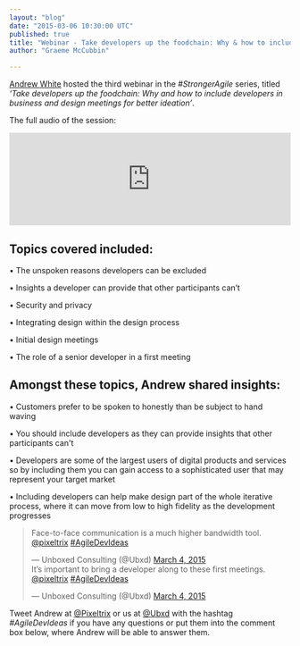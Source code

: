```yaml
---
layout: "blog"
date: "2015-03-06 10:30:00 UTC"
published: true
title: "Webinar - Take developers up the foodchain: Why & how to include developers in business & design meetings for better ideation"
author: "Graeme McCubbin"

---
```


[Andrew White](http://www.unboxedconsulting.com/people/andrew-white) hosted the third webinar in the _#StrongerAgile_ series, titled _‘Take developers up the foodchain: Why and how to include developers in business and design meetings for better ideation’_.  
  
 The full audio of the session:  
  
<iframe width="100%" height="166" scrolling="no" frameborder="no" src="https://w.soundcloud.com/player/?url=https%3A//api.soundcloud.com/tracks/194202711&amp;color=ff5500&amp;auto_play=false&amp;hide_related=false&amp;show_comments=true&amp;show_user=true&amp;show_reposts=false"></iframe>

## Topics covered included:
 • The unspoken reasons developers can be excluded  
 • Insights a developer can provide that other participants can’t  
 • Security and privacy  
 • Integrating design within the design process  
 • Initial design meetings  
 • The role of a senior developer in a first meeting  
  

## Amongst these topics, Andrew shared insights:
 • Customers prefer to be spoken to honestly than be subject to hand waving  
 • You should include developers as they can provide insights that other participants can't  
 • Developers are some of the largest users of digital products and services so by including them you can gain access to a sophisticated user that may represent your target market  
 • Including developers can help make design part of the whole iterative process, where it can move from low to high fidelity as the development progresses  
> Face-to-face communication is a much higher bandwidth tool. [@pixeltrix](https://twitter.com/pixeltrix) [#AgileDevIdeas](https://twitter.com/hashtag/AgileDevIdeas?src=hash)
> 
> — Unboxed Consulting (@Ubxd) [March 4, 2015](https://twitter.com/Ubxd/status/573152549961932800) <script async src="//platform.twitter.com/widgets.js" charset="utf-8"></script>  
> It’s important to bring a developer along to these first meetings. [@pixeltrix](https://twitter.com/pixeltrix) [#AgileDevIdeas](https://twitter.com/hashtag/AgileDevIdeas?src=hash)
> 
> — Unboxed Consulting (@Ubxd) [March 4, 2015](https://twitter.com/Ubxd/status/573153187890401280) <script async src="//platform.twitter.com/widgets.js" charset="utf-8"></script>  


Tweet Andrew at [@Pixeltrix](https://twitter.com/pixeltrix) or us at [@Ubxd](https://twitter.com/Ubxd) with the hashtag _#AgileDevIdeas_ if you have any questions or put them into the comment box below, where Andrew will be able to answer them.
